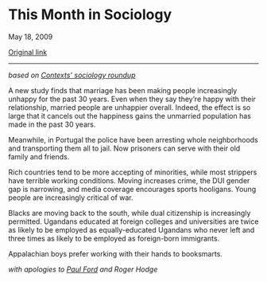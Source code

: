 This Month in Sociology
=======================

May 18, 2009

[Original link](http://www.aaronsw.com/weblog/socmon)

* * * * *

*based on [Contexts’ sociology
roundup](http://caliber.ucpress.net/doi/abs/10.1525/ctx.2009.8.2.8)*

A new study finds that marriage has been making people increasingly
unhappy for the past 30 years. Even when they say they’re happy with
their relationship, married people are unhappier overall. Indeed, the
effect is so large that it cancels out the happiness gains the unmarried
population has made in the past 30 years.

Meanwhile, in Portugal the police have been arresting whole
neighborhoods and transporting them all to jail. Now prisoners can serve
with their old family and friends.

Rich countries tend to be more accepting of minorities, while most
strippers have terrible working conditions. Moving increases crime, the
DUI gender gap is narrowing, and media coverage encourages sports
hooligans. Young people are increasingly critical of war.

Blacks are moving back to the south, while dual citizenship is
increasingly permitted. Ugandans educated at foreign colleges and
universities are twice as likely to be employed as equally-educated
Ugandans who never left and three times as likely to be employed as
foreign-born immigrants.

Appalachian boys prefer working with their hands to booksmarts.

*with apologies to [Paul
Ford](http://www.harpers.org/subjects/WeeklyReview) and Roger Hodge*

